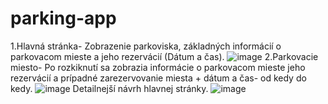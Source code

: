 # parking-app
1.Hlavná stránka- Zobrazenie parkoviska, základných informácií o parkovacom mieste a jeho rezervácií (Dátum a čas).
![image](https://user-images.githubusercontent.com/56247627/109429221-ed014380-79fa-11eb-97b4-69fb1f1b6010.png)
2.Parkovacie miesto- Po rozkiknutí sa zobrazia informácie o parkovacom mieste jeho rezervácií a prípadné zarezervovanie miesta + dátum a čas- od kedy do kedy.
![image](https://user-images.githubusercontent.com/56247627/109429351-9fd1a180-79fb-11eb-906d-4b1dc79c49e8.png)
Detailnejší návrh hlavnej stránky.
![image](https://user-images.githubusercontent.com/56247627/109429364-ac55fa00-79fb-11eb-9161-2a4099e982b8.png)
